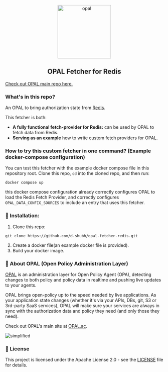 <p  align="center">
 <img src="https://github.com/permitio/opal/assets/4082578/4e21f85f-30ab-43e2-92de-b82f78888c71" height=170 alt="opal" border="0" />
</p>
<h2 align="center">
OPAL Fetcher for Redis
</h2>

[Check out OPAL main repo here.](https://github.com/permitio/opal)

### What's in this repo?
An OPAL to bring authorization state from [Redis](https://redis.io).

This fetcher is both:
- **A fully functional fetch-provider for Redis:** can be used by OPAL to fetch data from Redis.
- **Serving as an example** how to write custom fetch providers for OPAL.

### How to try this custom fetcher in one command? (Example docker-compose configuration)

You can test this fetcher with the example docker compose file in this repository root. Clone this repo, `cd` into the cloned repo, and then run:
```
docker compose up
```
this docker compose configuration already correctly configures OPAL to load the Redis Fetch Provider, and correctly configures `OPAL_DATA_CONFIG_SOURCES` to include an entry that uses this fetcher.

### 🚀 Installation:

1. Clone this repo:
```
git clone https://github.com/d-shubh/opal-fetcher-redis.git
```
2. Create a docker file(an example docker file is provided).
3. Build your docker image.

### 📖 About OPAL (Open Policy Administration Layer)
[OPAL](https://github.com/permitio/opal) is an administration layer for Open Policy Agent (OPA), detecting changes to both policy and policy data in realtime and pushing live updates to your agents.

OPAL brings open-policy up to the speed needed by live applications. As your application state changes (whether it's via your APIs, DBs, git, S3 or 3rd-party SaaS services), OPAL will make sure your services are always in sync with the authorization data and policy they need (and only those they need).

Check out OPAL's main site at [OPAL.ac](https://opal.ac).

<img src="https://i.ibb.co/CvmX8rR/simplified-diagram-highlight.png" alt="simplified" border="0">

### 📜 License

This project is licensed under the Apache License 2.0 - see the [LICENSE](LICENSE) file for details.

